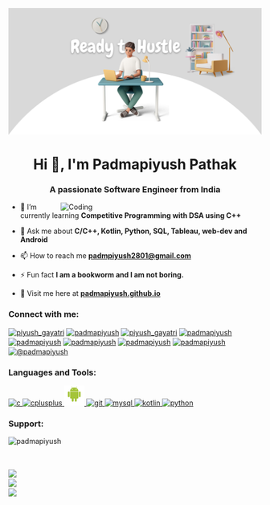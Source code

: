![MasterHead](https://github.com/Padmapiyush/Padmapiyush/blob/main/Motivation%20March%20Banner%20(2)%20(1).png)
<h1 align="center">Hi 👋, I'm Padmapiyush Pathak</h1>
<h3 align="center">A passionate Software Engineer from India</h3>
<img align="right" alt="Coding" width="400" src="https://github.com/Padmapiyush/illustrations/blob/main/3d/casual-life-3d-young-man-surrounded-by-gadgets-taking-notes.png">


- 🌱 I’m currently learning **Competitive Programming with DSA using C++**

- 💬 Ask me about **C/C++, Kotlin, Python, SQL, Tableau, web-dev and Android**

- 📫 How to reach me **padmpiyush2801@gmail.com**

- ⚡ Fun fact **I am a bookworm and I am not boring.**

- 📝 Visit me here at **[padmapiyush.github.io](https://padmapiyush.github.io)**

<h3 align="left">Connect with me:</h3>
<p align="left">
<a href="https://twitter.com/piyush_gayatri" target="blank"><img align="center" src="https://static.vecteezy.com/system/resources/previews/002/534/045/original/social-media-twitter-logo-blue-isolated-free-vector.jpg" alt="piyush_gayatri" height="30" width="30" /></a>
<a href="https://linkedin.com/in/padmapiyush" target="blank"><img align="center" src="https://static.vecteezy.com/system/resources/previews/009/097/186/original/blue-color-white-background-linkedin-design-logo-sign-symbol-free-vector.jpg" alt="padmapiyush" height="30" width="30" /></a>
<a href="https://instagram.com/piyush_gayatri" target="blank"><img align="center" src="https://upload.wikimedia.org/wikipedia/commons/thumb/e/e7/Instagram_logo_2016.svg/2048px-Instagram_logo_2016.svg.png" alt="piyush_gayatri" height="25" width="25" /></a>
<a href="https://www.youtube.com/@padmapiyush" target="blank"><img align="center" src="https://www.iconpacks.net/icons/2/free-youtube-logo-icon-2431-thumb.png" alt="padmapiyush" height="30" width="30" /></a>
<a href="https://www.codechef.com/users/padmapiyush" target="blank"><img align="center" src="https://cdn.jsdelivr.net/npm/simple-icons@3.1.0/icons/codechef.svg" alt="padmapiyush" height="30" width="40" /></a>
<a href="https://www.hackerrank.com/padmapiyush" target="blank"><img align="center" src="https://upload.wikimedia.org/wikipedia/commons/6/65/HackerRank_logo.png" alt="padmapiyush" height="30" width="30" /></a>
  <a href="https://auth.geeksforgeeks.org/user/padmapiyush" target="blank"><img align="center" src="https://img.icons8.com/color/480/GeeksforGeeks.png" alt="padmapiyush" height="30" width="30" /></a>
<a href="https://www.leetcode.com/padmapiyush" target="blank"><img align="center" src="https://upload.wikimedia.org/wikipedia/commons/1/19/LeetCode_logo_black.png" alt="padmapiyush" height="30" width="30" /></a>
<a href="https://www.hackerearth.com/@padmapiyush" target="blank"><img align="center" src="https://upload.wikimedia.org/wikipedia/commons/e/e8/HackerEarth_logo.png" alt="@padmapiyush" height="30" width="30" /></a>
</p>

<h3 align="left">Languages and Tools:</h3>
<p align="left"> 
  <a href="https://www.cprogramming.com/" target="_blank" rel="noreferrer"> <img src="https://upload.wikimedia.org/wikipedia/commons/thumb/1/18/C_Programming_Language.svg/1200px-C_Programming_Language.svg.png" alt="c" width="40" height="40"/> </a>
  <a href="https://cplusplus.com/reference/" target="_blank" rel="noreferrer"> <img src="https://upload.wikimedia.org/wikipedia/commons/thumb/1/18/ISO_C%2B%2B_Logo.svg/1822px-ISO_C%2B%2B_Logo.svg.png" alt="cplusplus" width="40" height="40"/> </a> 
  <a href="https://developer.android.com" target="_blank" rel="noreferrer"> <img src="https://raw.githubusercontent.com/devicons/devicon/master/icons/android/android-original-wordmark.svg" alt="android" width="40" height="40"/> </a> 
  <a href="https://git-scm.com/" target="_blank" rel="noreferrer"> <img src="https://git-scm.com/images/logos/downloads/Git-Icon-1788C.png" alt="git" width="40" height="40"/> </a>
  <a href="https://www.mysql.com/" target="_blank" rel="noreferrer"> <img src="https://cdn.freebiesupply.com/logos/large/2x/mysql-logo-png-transparent.png" alt="mysql" width="50" height="40"/> </a> 
  <a href="https://kotlinlang.org" target="_blank" rel="noreferrer"> <img src="https://www.vectorlogo.zone/logos/kotlinlang/kotlinlang-icon.svg" alt="kotlin" width="40" height="40"/> </a>
  <a href="https://www.python.org" target="_blank" rel="noreferrer"> <img src="https://s3.dualstack.us-east-2.amazonaws.com/pythondotorg-assets/media/community/logos/python-logo-only.png" alt="python" width="30" height="40"/> </a> </p>
  
  <h3 align="left">Support:</h3>
<p><a href="https://www.buymeacoffee.com/padmapiyush"> <img align="left" src="https://cdn.buymeacoffee.com/buttons/v2/default-yellow.png" height="50" width="210" alt="padmapiyush" /></a></p><br><br><br>

![](https://github-readme-stats.vercel.app/api?username=padmapiyush&theme=swift&hide_border=false&include_all_commits=true&count_private=false&bg_color=FFFFFF)<br/>
![](https://github-readme-streak-stats.herokuapp.com/?user=padmapiyush&theme=swift&hide_border=false&bg_color=FFFFFF)<br/>
![](https://github-readme-stats.vercel.app/api/top-langs/?username=padmapiyush&theme=swift&hide_border=false&include_all_commits=true&count_private=false&layout=compact&bg_color=FFFFFF)


